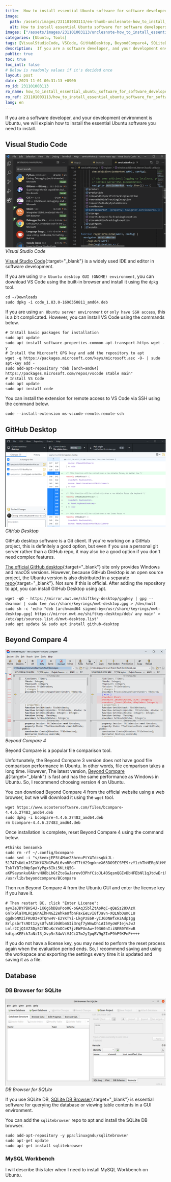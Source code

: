 ```yaml
---
title:  How to install essential Ubuntu software for software developers
image:
  path: /assets/images/231101003113/en-thumb-unclesnote-how_to_install_essential_ubuntu_software_for_software_developers.png
  alt: How to install essential Ubuntu software for software developers
images: ["/assets/images/231101003113/unclesnote-how_to_install_essential_ubuntu_software_for_software_developers-visual_studio_code.png", "/assets/images/231101003113/unclesnote-how_to_install_essential_ubuntu_software_for_software_developers-github_desktop.png", "/assets/images/231101003113/unclesnote-how_to_install_essential_ubuntu_software_for_software_developers-beyond_compare_4.png", "/assets/images/231101003113/unclesnote-how_to_install_essential_ubuntu_software_for_software_developers-db_browser_for_sqlite.png"]
categories: [Ubuntu, Tools]
tags: [VisualStudioCode, VSCode, GitHubDesktop, BeyondCompare4, SQLiteDBBrowser, MySQLWorkbench, Ubuntu, Tools]
description:  If you are a software developer, and your development environment is Ubuntu, we will explain how to install the essential Ubuntu software you need to install.
public: true
toc: true
toc_intl: false
# Below is readonly values if it's decided once
layout: post
date: 2023-11-01 00:31:13 +0900
ro_id: 231101003113
ro_name: how_to_install_essential_ubuntu_software_for_software_developers
ro_ref: 231101003113/how_to_install_essential_ubuntu_software_for_software_developers
lang: en
---
```

If you are a software developer, and your development environment is Ubuntu, we will explain how to install the essential Ubuntu software you need to install.  
## Visual Studio Code
![Visual Studio Code](/assets/images/231101003113/unclesnote-how_to_install_essential_ubuntu_software_for_software_developers-visual_studio_code.png)
_Visual Studio Code_

[Visual Studio Code](https://code.visualstudio.com){:target="_blank"} is a widely used IDE and editor in software development.  

If you are using `the Ubuntu desktop GUI (GNOME) environment`, you can download VS Code using the built-in browser and install it using the `dpkg` tool.  

```shell
cd ~/Downloads
sudo dpkg -i code_1.83.0-1696350811_amd64.deb
```
If you are using `an Ubuntu server environment` or `only have SSH access`, this is a bit complicated. However, you can install VS Code using the commands below.  

```shell
# Install basic packages for installation
sudo apt update
sudo apt install software-properties-common apt-transport-https wget -y
# Install the Microsoft GPG key and add the repository to apt
wget -q https://packages.microsoft.com/keys/microsoft.asc -O- | sudo apt-key add -
sudo add-apt-repository "deb [arch=amd64] https://packages.microsoft.com/repos/vscode stable main"
# Install VS Code
sudo apt update
sudo apt install code
```
You can install the extension for remote access to VS Code via SSH using the command below.  

```shell
code --install-extension ms-vscode-remote.remote-ssh
```
## GitHub Desktop
![GitHub Desktop](/assets/images/231101003113/unclesnote-how_to_install_essential_ubuntu_software_for_software_developers-github_desktop.png)
_GitHub Desktop_

GitHub desktop software is a Git client. If you're working on a GitHub project, this is definitely a good option, but even if you use a personal git server rather than a GitHub repo, it may also be a good option if you don't need complex features.  

[The official GitHub desktop](https://desktop.github.com/){:target="_blank"} site only provides Windows and macOS versions. However, because GitHub Desktop is an open source project, the Ubuntu version is also distributed in a separate [repo](https://github.com/shiftkey/desktop){:target="_blank"}. Not sure if this is official. After adding the repository to apt, you can install GitHub Desktop using apt.  

```shell
wget -qO - https://mirror.mwt.me/shiftkey-desktop/gpgkey | gpg --dearmor | sudo tee /usr/share/keyrings/mwt-desktop.gpg > /dev/null
sudo sh -c 'echo "deb [arch=amd64 signed-by=/usr/share/keyrings/mwt-desktop.gpg] https://mirror.mwt.me/shiftkey-desktop/deb/ any main" > /etc/apt/sources.list.d/mwt-desktop.list'
sudo apt update && sudo apt install github-desktop
```
## Beyond Compare 4
![Beyond Compare 4](/assets/images/231101003113/unclesnote-how_to_install_essential_ubuntu_software_for_software_developers-beyond_compare_4.png)
_Beyond Compare 4_

Beyond Compare is a popular file comparison tool.  

Unfortunately, the Beyond Compare 3 version does not have good file comparison performance in Ubuntu. In other words, file comparison takes a long time. However, The latest version, [Beyond Compare 4](https://www.scootersoftware.com/download){:target="_blank"} is fast and has the same performance as Windows in Ubuntu. So, I recommend choosing version 4 on Ubuntu.  

You can download Beyond Compare 4 from the official website using a web browser, but we will download it using the `wget` tool.  

```shell
wget https://www.scootersoftware.com/files/bcompare-4.4.6.27483_amd64.deb
sudo dpkg -i bcompare-4.4.6.27483_amd64.deb
rm bcompare-4.4.6.27483_amd64.deb
```
Once installation is complete, reset Beyond Compare 4 using the command below.  

```shell
#thinks bensonkb
sudo rm -rf ~/.config/bcompare 
sudo sed -i "s/keexjEP3t4Mue23hrnuPtY4TdcsqNiJL-5174TsUdLmJSIXKfG2NGPwBL6vnRPddT7tH29qpkneX63DO9ECSPE9rzY1zhThHERg8lHM9IBFT+rVuiY823aQJuqzxCKIE1bcDqM4wgW01FH6oCBP1G4ub01xmb4BGSUG6ZrjxWHJyNLyIlGvOhoY2HAYzEtzYGwxFZn2JZ66o4RONkXjX0DF9EzsdUef3UAS+JQ+fCYReLawdjEe6tXCv88GKaaPKWxCeaUL9PejICQgRQOLGOZtZQkLgAelrOtehxz5ANOOqCaJgy2mJLQVLM5SJ9Dli909c5ybvEhVmIC0dc9dWH+/N9KmiLVlKMU7RJqnE+WXEEPI1SgglmfmLc1yVH7dqBb9ehOoKG9UE+HAE1YvH1XX2XVGeEqYUY-Tsk7YBTz0WpSpoYyPgx6Iki5KLtQ5G-aKP9eysnkuOAkrvHU8bLbGtZteGwJarev03PhfCioJL4OSqsmQGEvDbHFEbNl1qJtdwEriR+VNZts9vNNLk7UGfeNwIiqpxjk4Mn09nmSd8FhM4ifvcaIbNCRoMPGl6KU12iseSe+w+1kFsLhX+OhQM8WXcWV10cGqBzQE9OqOLUcg9n0krrR3KrohstS9smTwEx9olyLYppvC0p5i7dAx2deWvM1ZxKNs0BvcXGukR+/g" /usr/lib/beyondcompare/BCompare
```
Then run Beyond Compare 4 from the Ubuntu GUI and enter the license key if you have it.  

```shell
# Then restart BC, click "Enter License":
ayvZeJDYPBHS4J-1K6g6bDBuPoo0G-oGAq35blZtAoRqC-qQeSz28XAzX
6nTx9laTMLRCp6nAIhHNGZ2ehkeUfbnFaxEeLvI8fJavn-XQLNbOumCLU
qgdNbNMZiFRU03+OTQnw4V-E2YKTYi-LkgPzE6R-yIJGDNWfxH2AdpIgg
8rlpsbrTs9Dt1zysUfvAEi0dKbmGIi3rqf7yWmwDh1AI5VyoWFIejvJwJ
Lmlr2CjQ1VZ3DySCfBDuKcYmOCeK7jzEWPUnAw+f9360nIiiNEB0YGkwB
kdtgaKEEik7aNiI3jXvp5r34wViVJCiX7m2y7pqBV9gZIvP9hP9KPnP++++
```
If you do not have a license key, you may need to perform the reset process again when the evaluation period ends. So, I recommend saving and using the workspace and exporting the settings every time it is updated and saving it as a file.  
## Database
### DB Browser for SQLite
![DB Browser for SQLite](/assets/images/231101003113/unclesnote-how_to_install_essential_ubuntu_software_for_software_developers-db_browser_for_sqlite.png)
_DB Browser for SQLite_

If you use SQLite DB, [SQLite DB Browser](https://sqlitebrowser.org/dl/){:target="_blank"} is essential software for querying the database or viewing table contents in a GUI environment.  

You can add the `sqlitebrowser` repo to apt and install the SQLite DB browser.  

```shell
sudo add-apt-repository -y ppa:linuxgndu/sqlitebrowser
sudo apt-get update
sudo apt-get install sqlitebrowser
```
### MySQL Workbench
I will describe this later when I need to install MySQL Workbench on Ubuntu.  
